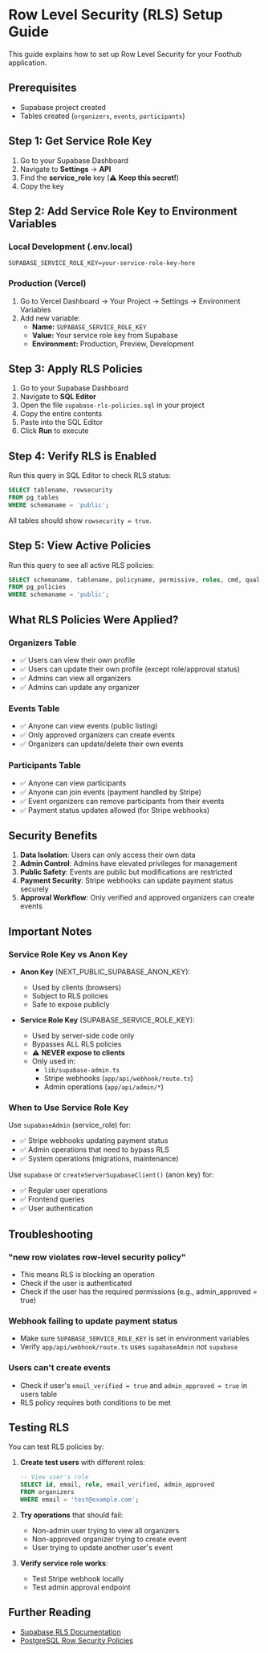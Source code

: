 # Row Level Security (RLS) Setup Guide

This guide explains how to set up Row Level Security for your Foothub application.

## Prerequisites

- Supabase project created
- Tables created (`organizers`, `events`, `participants`)

## Step 1: Get Service Role Key

1. Go to your Supabase Dashboard
2. Navigate to **Settings** → **API**
3. Find the **service_role** key (⚠️ **Keep this secret!**)
4. Copy the key

## Step 2: Add Service Role Key to Environment Variables

### Local Development (.env.local)
```env
SUPABASE_SERVICE_ROLE_KEY=your-service-role-key-here
```

### Production (Vercel)
1. Go to Vercel Dashboard → Your Project → Settings → Environment Variables
2. Add new variable:
   - **Name:** `SUPABASE_SERVICE_ROLE_KEY`
   - **Value:** Your service role key from Supabase
   - **Environment:** Production, Preview, Development

## Step 3: Apply RLS Policies

1. Go to your Supabase Dashboard
2. Navigate to **SQL Editor**
3. Open the file `supabase-rls-policies.sql` in your project
4. Copy the entire contents
5. Paste into the SQL Editor
6. Click **Run** to execute

## Step 4: Verify RLS is Enabled

Run this query in SQL Editor to check RLS status:

```sql
SELECT tablename, rowsecurity
FROM pg_tables
WHERE schemaname = 'public';
```

All tables should show `rowsecurity = true`.

## Step 5: View Active Policies

Run this query to see all active RLS policies:

```sql
SELECT schemaname, tablename, policyname, permissive, roles, cmd, qual
FROM pg_policies
WHERE schemaname = 'public';
```

## What RLS Policies Were Applied?

### Organizers Table
- ✅ Users can view their own profile
- ✅ Users can update their own profile (except role/approval status)
- ✅ Admins can view all organizers
- ✅ Admins can update any organizer

### Events Table
- ✅ Anyone can view events (public listing)
- ✅ Only approved organizers can create events
- ✅ Organizers can update/delete their own events

### Participants Table
- ✅ Anyone can view participants
- ✅ Anyone can join events (payment handled by Stripe)
- ✅ Event organizers can remove participants from their events
- ✅ Payment status updates allowed (for Stripe webhooks)

## Security Benefits

1. **Data Isolation**: Users can only access their own data
2. **Admin Control**: Admins have elevated privileges for management
3. **Public Safety**: Events are public but modifications are restricted
4. **Payment Security**: Stripe webhooks can update payment status securely
5. **Approval Workflow**: Only verified and approved organizers can create events

## Important Notes

### Service Role Key vs Anon Key

- **Anon Key** (NEXT_PUBLIC_SUPABASE_ANON_KEY):
  - Used by clients (browsers)
  - Subject to RLS policies
  - Safe to expose publicly

- **Service Role Key** (SUPABASE_SERVICE_ROLE_KEY):
  - Used by server-side code only
  - Bypasses ALL RLS policies
  - ⚠️ **NEVER expose to clients**
  - Only used in:
    - `lib/supabase-admin.ts`
    - Stripe webhooks (`app/api/webhook/route.ts`)
    - Admin operations (`app/api/admin/*`)

### When to Use Service Role Key

Use `supabaseAdmin` (service_role) for:
- ✅ Stripe webhooks updating payment status
- ✅ Admin operations that need to bypass RLS
- ✅ System operations (migrations, maintenance)

Use `supabase` or `createServerSupabaseClient()` (anon key) for:
- ✅ Regular user operations
- ✅ Frontend queries
- ✅ User authentication

## Troubleshooting

### "new row violates row-level security policy"
- This means RLS is blocking an operation
- Check if the user is authenticated
- Check if the user has the required permissions (e.g., admin_approved = true)

### Webhook failing to update payment status
- Make sure `SUPABASE_SERVICE_ROLE_KEY` is set in environment variables
- Verify `app/api/webhook/route.ts` uses `supabaseAdmin` not `supabase`

### Users can't create events
- Check if user's `email_verified = true` and `admin_approved = true` in users table
- RLS policy requires both conditions to be met

## Testing RLS

You can test RLS policies by:

1. **Create test users** with different roles:
   ```sql
   -- View user's role
   SELECT id, email, role, email_verified, admin_approved
   FROM organizers
   WHERE email = 'test@example.com';
   ```

2. **Try operations** that should fail:
   - Non-admin user trying to view all organizers
   - Non-approved organizer trying to create event
   - User trying to update another user's event

3. **Verify service role works**:
   - Test Stripe webhook locally
   - Test admin approval endpoint

## Further Reading

- [Supabase RLS Documentation](https://supabase.com/docs/guides/auth/row-level-security)
- [PostgreSQL Row Security Policies](https://www.postgresql.org/docs/current/ddl-rowsecurity.html)
